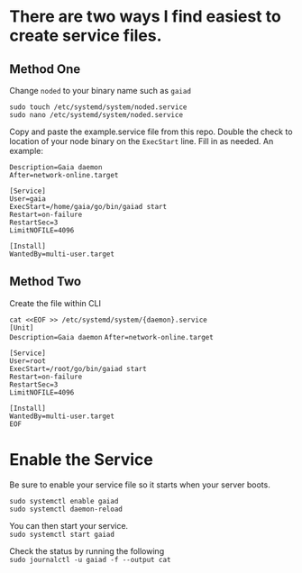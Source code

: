 # There are two ways I find easiest to create service files.  

## Method One  
Change `noded` to your binary name such as `gaiad`  
  
`sudo touch /etc/systemd/system/noded.service`  
`sudo nano /etc/systemd/system/noded.service`  
  
 Copy and paste the example.service file from this repo. Double the check to location of your node binary on the `ExecStart` line. Fill in as needed. An example:  
   
 `Description=Gaia daemon`  
`After=network-online.target`  

`[Service]`  
`User=gaia`  
`ExecStart=/home/gaia/go/bin/gaiad start`  
`Restart=on-failure`  
`RestartSec=3`  
`LimitNOFILE=4096`  
  
`[Install]`  
`WantedBy=multi-user.target`  
  
## Method Two
Create the file within CLI  
  
`cat <<EOF >> /etc/systemd/system/{daemon}.service`  
`[Unit]`  
`Description=Gaia daemon`
`After=network-online.target`  
  
`[Service]`  
`User=root`  
`ExecStart=/root/go/bin/gaiad start`  
`Restart=on-failure`  
`RestartSec=3`  
`LimitNOFILE=4096`  
  
`[Install]`  
`WantedBy=multi-user.target`  
`EOF`  
  
 # Enable the Service  
 Be sure to enable your service file so it starts when your server boots.  
   
 `sudo systemctl enable gaiad`  
 `sudo systemctl daemon-reload`  
   
 You can then start your service.  
 `sudo systemctl start gaiad`  
   
 Check the status by running the following  
 `sudo journalctl -u gaiad -f --output cat`  
